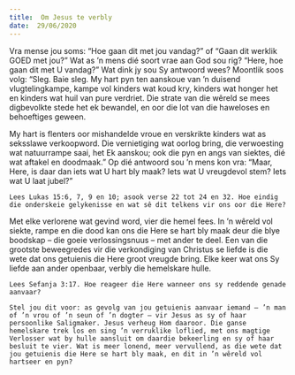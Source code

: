 ```yaml
---
title:  Om Jesus te verbly
date:  29/06/2020
---
```


Vra mense jou soms: “Hoe gaan dit met jou vandag?” of “Gaan dit werklik GOED met jou?” Wat as ’n mens dié soort vrae aan God sou rig? “Here, hoe gaan dit met U vandag?” Wat dink jy sou Sy antwoord wees? Moontlik soos volg: “Sleg. Baie sleg. My hart pyn ten aanskoue van ’n duisend vlugtelingkampe, kampe vol kinders wat koud kry, kinders wat honger het en kinders wat huil van pure verdriet. Die strate van die wêreld se mees digbevolkte stede het ek bewandel, en oor die lot van die haweloses en behoeftiges geween.

My hart is flenters oor mishandelde vroue en verskrikte kinders wat as seksslawe verkoopword. Die vernietiging wat oorlog bring, die verwoesting wat natuurrampe saai, het Ek aanskou; ook die pyn en angs van siektes, dié wat aftakel en doodmaak.” Op dié antwoord sou ’n mens kon vra: “Maar, Here, is daar dan iets wat U hart bly maak? Iets wat U vreugdevol stem? Iets wat U laat jubel?”

`Lees Lukas 15:6, 7, 9 en 10; asook verse 22 tot 24 en 32. Hoe eindig die onderskeie gelykenisse en wat sê dit telkens vir ons oor die Here?`

Met elke verlorene wat gevind word, vier die hemel fees. In ’n wêreld vol siekte, rampe en die dood kan ons die Here se hart bly maak deur die blye boodskap – die goeie verlossingsnuus – met ander te deel. Een van die grootste beweegredes vir die verkondiging van Christus se liefde is die wete dat ons getuienis die Here groot vreugde bring. Elke keer wat ons Sy liefde aan ander openbaar, verbly die hemelskare hulle.

`Lees Sefanja 3:17. Hoe reageer die Here wanneer ons sy reddende genade aanvaar?`

`Stel jou dit voor: as gevolg van jou getuienis aanvaar iemand – ’n man of ’n vrou of ’n seun of ’n dogter – vir Jesus as sy of haar persoonlike Saligmaker. Jesus verheug Hom daaroor. Die ganse hemelskare trek los en sing ’n verruklike loflied, met ons magtige Verlosser wat by hulle aansluit om daardie bekeerling en sy of haar besluit te vier. Wat is meer lonend, meer vervullend, as die wete dat jou getuienis die Here se hart bly maak, en dit in ’n wêreld vol hartseer en pyn?`